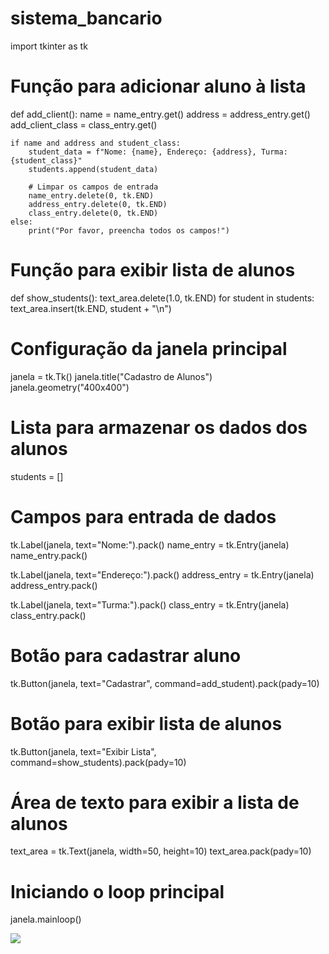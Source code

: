 # sistema_bancario
import tkinter as tk

# Função para adicionar aluno à lista
def add_client():
    name = name_entry.get()
    address = address_entry.get()
    add_client_class = class_entry.get()

    if name and address and student_class:
        student_data = f"Nome: {name}, Endereço: {address}, Turma: {student_class}"
        students.append(student_data)

        # Limpar os campos de entrada
        name_entry.delete(0, tk.END)
        address_entry.delete(0, tk.END)
        class_entry.delete(0, tk.END)
    else:
        print("Por favor, preencha todos os campos!")

# Função para exibir lista de alunos
def show_students():
    text_area.delete(1.0, tk.END)
    for student in students:
        text_area.insert(tk.END, student + "\n")

# Configuração da janela principal
janela = tk.Tk()
janela.title("Cadastro de Alunos")
janela.geometry("400x400")

# Lista para armazenar os dados dos alunos
students = []

# Campos para entrada de dados
tk.Label(janela, text="Nome:").pack()
name_entry = tk.Entry(janela)
name_entry.pack()

tk.Label(janela, text="Endereço:").pack()
address_entry = tk.Entry(janela)
address_entry.pack()

tk.Label(janela, text="Turma:").pack()
class_entry = tk.Entry(janela)
class_entry.pack()

# Botão para cadastrar aluno
tk.Button(janela, text="Cadastrar", command=add_student).pack(pady=10)

# Botão para exibir lista de alunos
tk.Button(janela, text="Exibir Lista", command=show_students).pack(pady=10)

# Área de texto para exibir a lista de alunos
text_area = tk.Text(janela, width=50, height=10)
text_area.pack(pady=10)

# Iniciando o loop principal
janela.mainloop()



[![](https://mermaid.ink/img/pako:eNqVkk1O5DAQha9S8pq-QBYjQYeGZkBCwAYlLAq70m0R26FsNxoQhxnNYg4wmhP0xcZ2En4kNpNVnLz66r1yvQjpFIlKdL17klvkADd1ayE9h83lLdyjfbiDxeIbHDVXhAoMgXQG0MPA2ko9oPbQRbv_vf9LHhA8MRmQrFGhvxtRR4WwbM61DwiKgOkxaq-DSxhkhGjgPlETR2pn0ZANDpQDHHotMeidm0jLQqqbZeIzKI0bRlOQV-_IrwrrUnjc1OTJ7ly_IwaX40mXqxUqN7s9LtLV1EPu_yi9yVR6z5mUo3ZVtCfNCp8L8KOjJfrCjn42cVLUp80NpTnwW9xep_Y0t_8IXn_y27GzYUFWVbC2gbhDSdP8fNz_ZD33WZfis7mPzFcReDIzKj0Q6AzBlOhX-oXjMTM_GTktrO_N4cDZSpj1Li2AG7OudM7wnEY4VZ79Z404EIbYoFZpE18yoxVhS4ZaUaVXRR3GPrSita9JijG46x9WiipwpAPBLm62ouqw9-kUB4WB6vEe3r6SSpvBF-Oul5V__QexlQb7?type=png)](https://mermaid.live/edit#pako:eNqVkk1O5DAQha9S8pq-QBYjQYeGZkBCwAYlLAq70m0R26FsNxoQhxnNYg4wmhP0xcZ2En4kNpNVnLz66r1yvQjpFIlKdL17klvkADd1ayE9h83lLdyjfbiDxeIbHDVXhAoMgXQG0MPA2ko9oPbQRbv_vf9LHhA8MRmQrFGhvxtRR4WwbM61DwiKgOkxaq-DSxhkhGjgPlETR2pn0ZANDpQDHHotMeidm0jLQqqbZeIzKI0bRlOQV-_IrwrrUnjc1OTJ7ly_IwaX40mXqxUqN7s9LtLV1EPu_yi9yVR6z5mUo3ZVtCfNCp8L8KOjJfrCjn42cVLUp80NpTnwW9xep_Y0t_8IXn_y27GzYUFWVbC2gbhDSdP8fNz_ZD33WZfis7mPzFcReDIzKj0Q6AzBlOhX-oXjMTM_GTktrO_N4cDZSpj1Li2AG7OudM7wnEY4VZ79Z404EIbYoFZpE18yoxVhS4ZaUaVXRR3GPrSita9JijG46x9WiipwpAPBLm62ouqw9-kUB4WB6vEe3r6SSpvBF-Oul5V__QexlQb7)